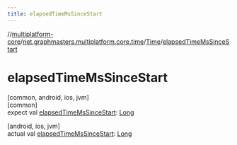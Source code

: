 ```yaml
---
title: elapsedTimeMsSinceStart
---
```

//[multiplatform-core](../../../index.html)/[net.graphmasters.multiplatform.core.time](../index.html)/[Time](index.html)/[elapsedTimeMsSinceStart](elapsed-time-ms-since-start.html)



# elapsedTimeMsSinceStart



[common, android, ios, jvm]\
[common]\
expect val [elapsedTimeMsSinceStart](elapsed-time-ms-since-start.html): [Long](https://kotlinlang.org/api/latest/jvm/stdlib/kotlin/-long/index.html)

[android, ios, jvm]\
actual val [elapsedTimeMsSinceStart](elapsed-time-ms-since-start.html): [Long](https://kotlinlang.org/api/latest/jvm/stdlib/kotlin/-long/index.html)




